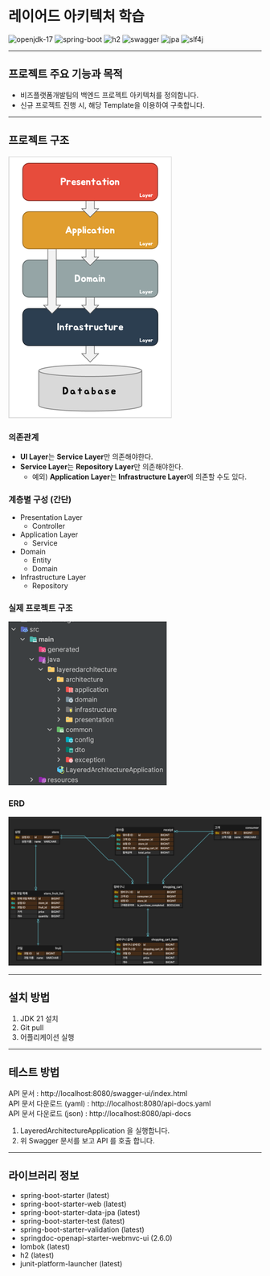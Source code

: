 # 레이어드 아키텍처 학습

<img src="https://img.shields.io/badge/openjdk_21-000000?style=for-the-badge&logo=openjdk&logoColor=white" alt="openjdk-17">
<img src="https://img.shields.io/badge/spring_boot-6DB33F?style=for-the-badge&logo=spring&logoColor=white" alt="spring-boot">
<img src="https://img.shields.io/badge/h2-4479A1?style=for-the-badge&logo=wikidata&logoColor=white" alt="h2">
<img src="https://img.shields.io/badge/swagger-85EA2D?style=for-the-badge&logo=swagger&logoColor=white" alt="swagger">
<img src="https://img.shields.io/badge/jpa-20336B?style=for-the-badge&logoColor=white" alt="jpa">
<img src="https://img.shields.io/badge/slf4j (with logback)-20336B?style=for-the-badge&logoColor=white" alt="slf4j">

---

## 프로젝트 주요 기능과 목적

- 비즈플랫폼개발팀의 백엔드 프로젝트 아키텍처를 정의합니다.
- 신규 프로젝트 진행 시, 해당 Template을 이용하여 구축합니다.

---

## 프로젝트 구조

![img.png](readme-image/layered-architecture.png)

### 의존관계

- **UI Layer**는 **Service Layer**만 의존해야한다.
- **Service Layer**는 **Repository Layer**만 의존해야한다.
    - 예외) **Application Layer**는 **Infrastructure Layer**에 의존할 수도 있다.

### 계층별 구성 (간단)

- Presentation Layer
    - Controller
- Application Layer
    - Service
- Domain
    - Entity
    - Domain
- Infrastructure Layer
    - Repository

### 실제 프로젝트 구조

![img.png](readme-image/real-project-structure.png)

### ERD

![img.png](readme-image/erd.png)

---

## 설치 방법

1. JDK 21 설치
2. Git pull
3. 어플리케이션 실행

---

## 테스트 방법

API 문서 : http://localhost:8080/swagger-ui/index.html  
API 문서 다운로드 (yaml) : http://localhost:8080/api-docs.yaml  
API 문서 다운로드 (json) : http://localhost:8080/api-docs

1. LayeredArchitectureApplication 을 실행합니다.
2. 위 Swagger 문서를 보고 API 를 호출 합니다.

---

## 라이브러리 정보

- spring-boot-starter (latest)
- spring-boot-starter-web (latest)
- spring-boot-starter-data-jpa (latest)
- spring-boot-starter-test (latest)
- spring-boot-starter-validation (latest)
- springdoc-openapi-starter-webmvc-ui (2.6.0)
- lombok (latest)
- h2 (latest)
- junit-platform-launcher (latest)
